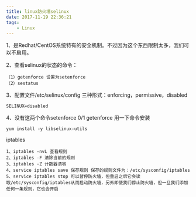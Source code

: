 ```yaml
---
title: linux防火墙selinux
date: 2017-11-19 22:36:21
tags:
	- Linux
---
```


1、是Redhat/CentOS系统特有的安全机制。不过因为这个东西限制太多，我们可以不启用。

2、查看selinux的状态的命令：

	（1）getenforce 设置为setenforce
	（2）sestatus

3、配置文件/etc/selinux/config 三种形式：enforcing，permissive，disabled

	SELINUX=disabled
<!-- more -->
4、没有这两个命令setenforce 0/1 getenforce 用一下命令安装

	yum install -y libselinux-utils

iptables

	1、iptables -nvL 查看规则
	2、iptables -F 清除当前的规则
	3、iptables -Z 计数器清零
	4、service iptables save 保存规则 保存的规则文件为：/etc/sysconfig/iptables
	5、service iptables stop 可以暂停防火墙，但重启之后它会读取/etc/sysconfig/iptables从而启动防火墙，另外即使我们停止防火墙，但一旦我们添加任何一条规则，它也会开启
